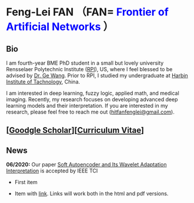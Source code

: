 Feng-Lei FAN （FAN=<span style="color:blue;"> Frontier of Artificial Networks </span>）
============

Bio
---------

I am fourth-year BME PhD student in a small but lovely university Rensselaer Polytechnic Institute ([RPI](https://www.rpi.edu/)), US, where I feel blessed to be advised by [Dr. Ge Wang](https://biotech.rpi.edu/centers/bic/people/faculty/ge-wang). Prior to RPI, I studied my undergraduate at [Harbin Institute of Tachnology](http://en.hit.edu.cn/), China. 

I am interested in deep learning, fuzzy logic, applied math, and medical imaging. Recently, my research focuses on developing advanced deep learning models and their interpretation. If you are interested in my research, please feel free to reach me out (hitfanfenglei@gmail.com). 



[[Goodgle Scholar](https://scholar.google.com/citations?user=YPmyK2wAAAAJ&hl=en)][[Curriculum Vitae](file:///D:/MyResume.pdf)]
----------

News
----------

**06/2020:** Our paper [Soft Autoencoder and Its Wavelet Adaptation Interpretation](https://ieeexplore.ieee.org/document/9162438) is accepted by IEEE TCI



* First item

* Item with [link](http://www.example.com). Links will work both in
  the html and pdf versions.

